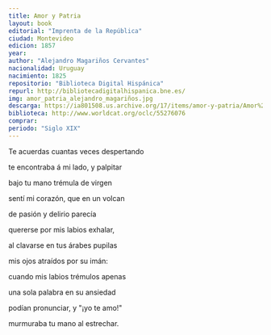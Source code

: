 ```yaml
---
title: Amor y Patria
layout: book
editorial: "Imprenta de la República"
ciudad: Montevideo
edicion: 1857
year: 
author: "Alejandro Magariños Cervantes"
nacionalidad: Uruguay
nacimiento: 1825
repositorio: "Biblioteca Digital Hispánica"
repurl: http://bibliotecadigitalhispanica.bne.es/
img: amor_patria_alejandro_magariños.jpg
descarga: https://ia801508.us.archive.org/17/items/amor-y-patria/Amor%20y%20patria.pdf
biblioteca: http://www.worldcat.org/oclc/55276076
comprar: 
periodo: "Siglo XIX"
---
```

 

Te acuerdas cuantas veces despertando
 
te encontraba á mi lado, y palpitar
 
bajo tu mano trémula de virgen
 
sentí mi corazón, que en un volcan
 
de pasión y delirio parecía
 
quererse por mis labios exhalar,

al clavarse en tus árabes pupilas
 
mis ojos atraídos por su imán:
 
cuando mis labios trémulos apenas
 
una sola palabra en su ansiedad
 
podían pronunciar, y "¡yo te amo!"
 
murmuraba tu mano al estrechar.
